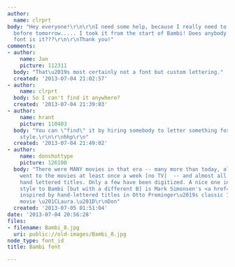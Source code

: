 ```yaml
---
author:
  name: clrprt
body: "Hey everyone!\r\n\r\nI need some help, because I really need to find this font
  before tomorrow..... I took it from the start of Bambi! Does anybody knows what
  font is it???\r\n\r\nThank you!"
comments:
- author:
    name: Jan
    picture: 112311
  body: "That\u2019s most certainly not a font but custom lettering."
  created: '2013-07-04 21:02:57'
- author:
    name: clrprt
  body: So I can't find it anywhere?
  created: '2013-07-04 21:39:03'
- author:
    name: hrant
    picture: 110403
  body: "You can \"find\" it by hiring somebody to letter something for you in that
    style.\r\n\r\nhhp\r\n"
  created: '2013-07-04 21:49:02'
- author:
    name: donshottype
    picture: 126100
  body: "There were MANY movies in that era -- many more than today, almost everyone
    went to the movies at least once a week [no TV]  -- and almost all of them had
    hand lettered titles. Only a few have been digitized. A nice one in somewhat similar
    style to Bambi [but with a different B] is Mark Simonsen's <a href=\"http://www.marksimonson.com/fonts/view/lakeside\">Lakeside</a>,
    inspired by hand-lettered titles in Otto Preminger\u2019s classic 1944 film noir
    movie \u201CLaura.\u201D\r\nDon"
  created: '2013-07-05 01:51:04'
date: '2013-07-04 20:56:28'
files:
- filename: Bambi_8.jpg
  uri: public://old-images/Bambi_8.jpg
node_type: font_id
title: Bambi font

---
```


